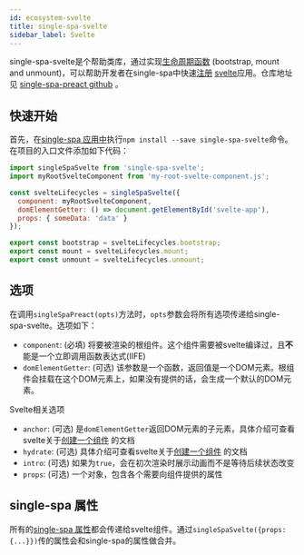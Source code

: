 ```yaml
---
id: ecosystem-svelte
title: single-spa-svelte
sidebar_label: Svelte
---
```


single-spa-svelte是个帮助类库，通过实现[生命周期函数](building-applications.md#registered-application-lifecycle) (bootstrap, mount and unmount)，可以帮助开发者在single-spa中快速[注册](configuration#registering-applications) [svelte](https://svelte.dev/)应用。仓库地址见 [single-spa-preact github](https://github.com/single-spa/single-spa-svelte) 。

## 快速开始

首先，在[single-spa 应用中](https://github.com/single-spa/single-spa/blob/master/docs/applications.md#registered-applications)执行`npm install --save single-spa-svelte`命令。在项目的入口文件添加如下代码：

```js
import singleSpaSvelte from 'single-spa-svelte';
import myRootSvelteComponent from 'my-root-svelte-component.js';

const svelteLifecycles = singleSpaSvelte({
  component: myRootSvelteComponent,
  domElementGetter: () => document.getElementById('svelte-app'),
  props: { someData: 'data' }
});

export const bootstrap = svelteLifecycles.bootstrap;
export const mount = svelteLifecycles.mount;
export const unmount = svelteLifecycles.unmount;
```

## 选项
在调用`singleSpaPreact(opts)`方法时，```opts```参数会将所有选项传递给single-spa-svelte。选项如下：

- `component`: (必填) 将要被渲染的根组件。这个组件需要被svelte编译过，且**不**能是一个立即调用函数表达式(IIFE)
- `domElementGetter`: (可选) 该参数是一个函数，返回值是一个DOM元素。根组件会挂载在这个DOM元素上，如果没有提供的话，会生成一个默认的DOM元素。

Svelte相关选项
- `anchor`: (可选) 是`domElementGetter`返回DOM元素的子元素，具体介绍可查看svelte关于[创建一个组件](https://svelte.dev/docs#Creating_a_component) 的文档
- `hydrate`: (可选) 具体介绍可查看svelte关于[创建一个组件](https://svelte.dev/docs#Creating_a_component) 的文档
- `intro`: (可选) 如果为`true`，会在初次渲染时展示动画而不是等待后续状态改变
- `props`: (可选) 一个对象，包含各个需要向组件提供的属性

## single-spa 属性

所有的[single-spa 属性](./api.md#registerapplication)都会传递给svelte组件。通过`singleSpaSvelte({props: {...}})`传的属性会和single-spa的属性做合并。
